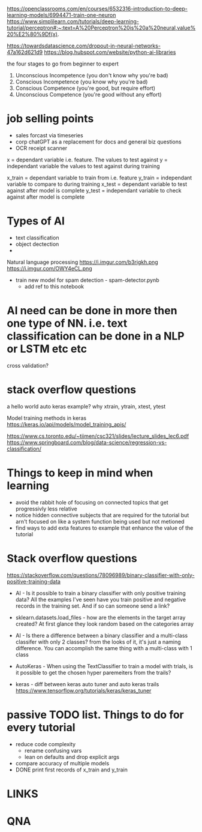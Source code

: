 https://openclassrooms.com/en/courses/6532316-introduction-to-deep-learning-models/6994471-train-one-neuron
https://www.simplilearn.com/tutorials/deep-learning-tutorial/perceptron#:~:text=A%20Perceptron%20is%20a%20neural,value%20%E2%80%9Df(x).

https://towardsdatascience.com/dropout-in-neural-networks-47a162d621d9
https://blog.hubspot.com/website/python-ai-libraries

the four stages to go from beginner to expert
1. Unconscious Incompetence (you don't know why you're bad)
2. Conscious Incompetence (you know why you're bad)
3. Conscious Competence (you're good, but require effort)
4. Unconscious Competence (you're good without any effort)

# job selling points
* sales forcast via timeseries
* corp chatGPT as a replacement for docs and general biz questions
* OCR receipt scanner




x = dependant variable i.e. feature. The values to test against
y = independant variable the values to test against during training

x_train = dependant variable to train from i.e. feature
y_train = independant variable to compare to during training
x_test = dependant variable to test against after model is complete
y_test = independant variable to check against after model is complete

# Types of AI
* text classification
* object dectection
* 
Natural language processing
https://i.imgur.com/b3rigkh.png
https://i.imgur.com/OWY4eCL.png

* train new model for spam detection - spam-detector.pynb
  - add ref to this notebook
  
# AI need can be done in more then one type of NN. i.e. text classification can be done in a NLP or LSTM etc etc 

cross validation?
# stack overflow questions
a hello world auto keras example?
why xtrain, ytrain, xtest, ytest


Model training methods in keras
https://keras.io/api/models/model_training_apis/

https://www.cs.toronto.edu/~tijmen/csc321/slides/lecture_slides_lec6.pdf
https://www.springboard.com/blog/data-science/regression-vs-classification/

# Things to keep in mind when learning
* avoid the rabbit hole of focusing on connected topics that get progressivly less relative
* notice hidden connective subjects that are required for the tutorial but arn't focused on like a system function being used but not metioned
* find ways to add exta features to example that enhance the value of the tutorial

# Stack overflow questions

https://stackoverflow.com/questions/78096989/binary-classifier-with-only-positive-training-data
* AI - Is it possible to train a binary classifier with only positive training data? All the examples I've seen have you train positive and negative records in the training set. And if so can someone send a link?

* sklearn.datasets.load_files - how are the elements in the target array created? At first glance they look random based on the categories array

* AI - Is there a difference between a binary classifier and a multi-class classifer with only 2 classes? from the looks of it, it's just a naming difference. You can accomplish the same thing with a multi-class with 1 class

* AutoKeras - When using the TextClassifier to train a model with trials, is it possible to get the chosen hyper paremeiters from the trails?

* keras - diff between keras auto tuner and auto keras trails
https://www.tensorflow.org/tutorials/keras/keras_tuner

# passive TODO list. Things to do for every tutorial
* reduce code complexity
  - rename confusing vars
  - lean on defaults and drop explicit args
* compare accuracy of multiple models
* DONE print first records of x_train and y_train

# LINKS


# QNA